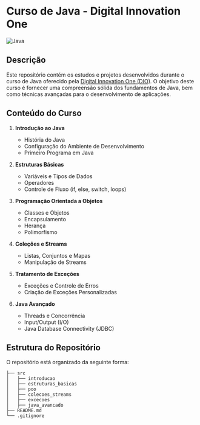 # Curso de Java - Digital Innovation One

![Java](https://img.shields.io/badge/Java-ED8B00?style=for-the-badge&logo=java&logoColor=white)

## Descrição

Este repositório contém os estudos e projetos desenvolvidos durante o curso de Java oferecido pela [Digital Innovation One (DIO)](https://www.dio.me/). O objetivo deste curso é fornecer uma compreensão sólida dos fundamentos de Java, bem como técnicas avançadas para o desenvolvimento de aplicações.

## Conteúdo do Curso

1. **Introdução ao Java**
    - História do Java
    - Configuração do Ambiente de Desenvolvimento
    - Primeiro Programa em Java

2. **Estruturas Básicas**
    - Variáveis e Tipos de Dados
    - Operadores
    - Controle de Fluxo (if, else, switch, loops)

3. **Programação Orientada a Objetos**
    - Classes e Objetos
    - Encapsulamento
    - Herança
    - Polimorfismo

4. **Coleções e Streams**
    - Listas, Conjuntos e Mapas
    - Manipulação de Streams

5. **Tratamento de Exceções**
    - Exceções e Controle de Erros
    - Criação de Exceções Personalizadas

6. **Java Avançado**
    - Threads e Concorrência
    - Input/Output (I/O)
    - Java Database Connectivity (JDBC)

## Estrutura do Repositório

O repositório está organizado da seguinte forma:

```plaintext
├── src
│   ├── introducao
│   ├── estruturas_basicas
│   ├── poo
│   ├── colecoes_streams
│   ├── excecoes
│   ├── java_avancado
├── README.md
└── .gitignore
